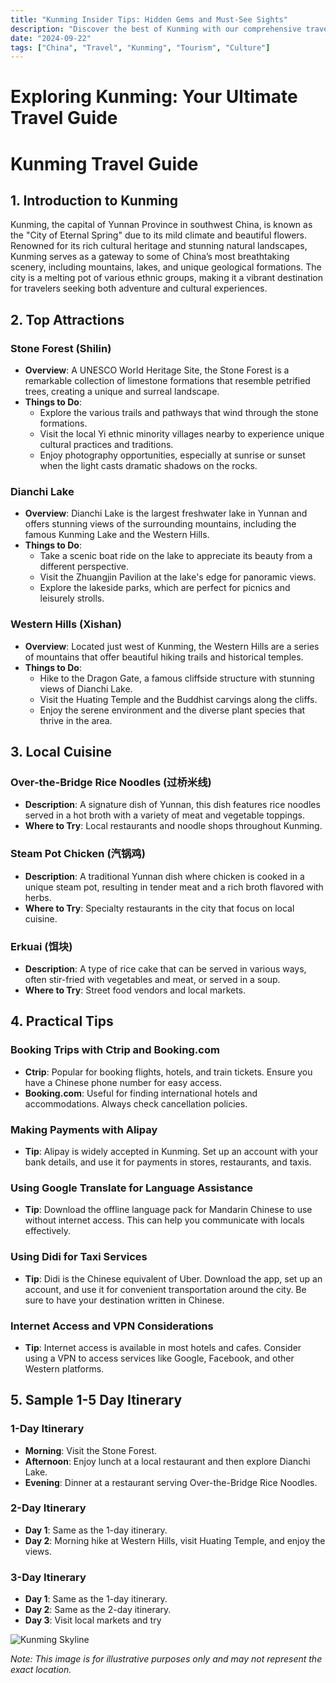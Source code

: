 ```yaml
---
title: "Kunming Insider Tips: Hidden Gems and Must-See Sights"
description: "Discover the best of Kunming with our comprehensive travel guide. Explore top attractions, savor local cuisine, and get insider tips for an unforgettable Chinese adventure."
date: "2024-09-22"
tags: ["China", "Travel", "Kunming", "Tourism", "Culture"]
---
```


# Exploring Kunming: Your Ultimate Travel Guide

# Kunming Travel Guide

## 1. Introduction to Kunming
Kunming, the capital of Yunnan Province in southwest China, is known as the "City of Eternal Spring" due to its mild climate and beautiful flowers. Renowned for its rich cultural heritage and stunning natural landscapes, Kunming serves as a gateway to some of China’s most breathtaking scenery, including mountains, lakes, and unique geological formations. The city is a melting pot of various ethnic groups, making it a vibrant destination for travelers seeking both adventure and cultural experiences.

## 2. Top Attractions

### Stone Forest (Shilin)
- **Overview**: A UNESCO World Heritage Site, the Stone Forest is a remarkable collection of limestone formations that resemble petrified trees, creating a unique and surreal landscape.
- **Things to Do**:
  - Explore the various trails and pathways that wind through the stone formations.
  - Visit the local Yi ethnic minority villages nearby to experience unique cultural practices and traditions.
  - Enjoy photography opportunities, especially at sunrise or sunset when the light casts dramatic shadows on the rocks.

### Dianchi Lake
- **Overview**: Dianchi Lake is the largest freshwater lake in Yunnan and offers stunning views of the surrounding mountains, including the famous Kunming Lake and the Western Hills.
- **Things to Do**:
  - Take a scenic boat ride on the lake to appreciate its beauty from a different perspective.
  - Visit the Zhuangjin Pavilion at the lake's edge for panoramic views.
  - Explore the lakeside parks, which are perfect for picnics and leisurely strolls.

### Western Hills (Xishan)
- **Overview**: Located just west of Kunming, the Western Hills are a series of mountains that offer beautiful hiking trails and historical temples.
- **Things to Do**:
  - Hike to the Dragon Gate, a famous cliffside structure with stunning views of Dianchi Lake.
  - Visit the Huating Temple and the Buddhist carvings along the cliffs.
  - Enjoy the serene environment and the diverse plant species that thrive in the area.

## 3. Local Cuisine

### Over-the-Bridge Rice Noodles (过桥米线)
- **Description**: A signature dish of Yunnan, this dish features rice noodles served in a hot broth with a variety of meat and vegetable toppings.
- **Where to Try**: Local restaurants and noodle shops throughout Kunming.

### Steam Pot Chicken (汽锅鸡)
- **Description**: A traditional Yunnan dish where chicken is cooked in a unique steam pot, resulting in tender meat and a rich broth flavored with herbs.
- **Where to Try**: Specialty restaurants in the city that focus on local cuisine.

### Erkuai (饵块)
- **Description**: A type of rice cake that can be served in various ways, often stir-fried with vegetables and meat, or served in a soup.
- **Where to Try**: Street food vendors and local markets.

## 4. Practical Tips

### Booking Trips with Ctrip and Booking.com
- **Ctrip**: Popular for booking flights, hotels, and train tickets. Ensure you have a Chinese phone number for easy access.
- **Booking.com**: Useful for finding international hotels and accommodations. Always check cancellation policies.

### Making Payments with Alipay
- **Tip**: Alipay is widely accepted in Kunming. Set up an account with your bank details, and use it for payments in stores, restaurants, and taxis.

### Using Google Translate for Language Assistance
- **Tip**: Download the offline language pack for Mandarin Chinese to use without internet access. This can help you communicate with locals effectively.

### Using Didi for Taxi Services
- **Tip**: Didi is the Chinese equivalent of Uber. Download the app, set up an account, and use it for convenient transportation around the city. Be sure to have your destination written in Chinese.

### Internet Access and VPN Considerations
- **Tip**: Internet access is available in most hotels and cafes. Consider using a VPN to access services like Google, Facebook, and other Western platforms.

## 5. Sample 1-5 Day Itinerary

### 1-Day Itinerary
- **Morning**: Visit the Stone Forest.
- **Afternoon**: Enjoy lunch at a local restaurant and then explore Dianchi Lake.
- **Evening**: Dinner at a restaurant serving Over-the-Bridge Rice Noodles.

### 2-Day Itinerary
- **Day 1**: Same as the 1-day itinerary.
- **Day 2**: Morning hike at Western Hills, visit Huating Temple, and enjoy the views.

### 3-Day Itinerary
- **Day 1**: Same as the 1-day itinerary.
- **Day 2**: Same as the 2-day itinerary.
- **Day 3**: Visit local markets and try

<img src="https://source.unsplash.com/1600x900/?Kunming,cityscape" alt="Kunming Skyline" loading="lazy">

*Note: This image is for illustrative purposes only and may not represent the exact location.*

